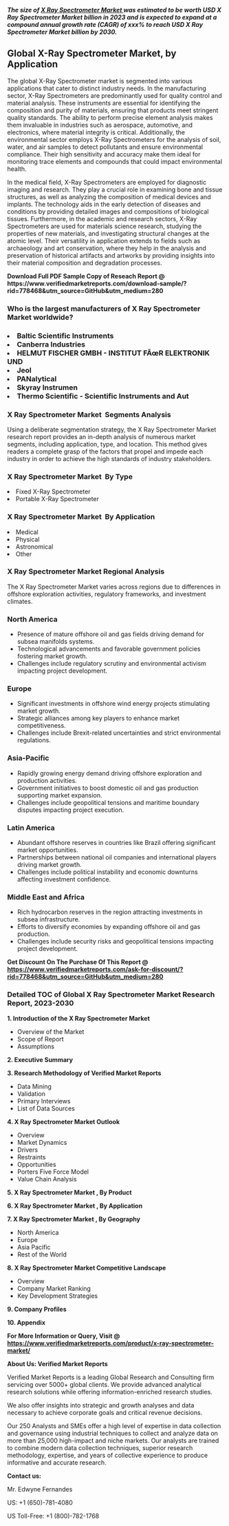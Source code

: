 <p><em><strong>The size of <a href="https://www.verifiedmarketreports.com/download-sample/?rid=778468&utm_source=GitHub&utm_medium=280" target="_blank">X Ray Spectrometer Market </a> was estimated to be worth USD X Ray Spectrometer Market billion in 2023 and is expected to expand at a compound annual growth rate (CAGR) of xxx% to reach USD X Ray Spectrometer Market billion by 2030.</strong></em><br /><h2>Global X-Ray Spectrometer Market, by Application</h2><p>The global X-Ray Spectrometer market is segmented into various applications that cater to distinct industry needs. In the manufacturing sector, X-Ray Spectrometers are predominantly used for quality control and material analysis. These instruments are essential for identifying the composition and purity of materials, ensuring that products meet stringent quality standards. The ability to perform precise element analysis makes them invaluable in industries such as aerospace, automotive, and electronics, where material integrity is critical. Additionally, the environmental sector employs X-Ray Spectrometers for the analysis of soil, water, and air samples to detect pollutants and ensure environmental compliance. Their high sensitivity and accuracy make them ideal for monitoring trace elements and compounds that could impact environmental health.</p><p>In the medical field, X-Ray Spectrometers are employed for diagnostic imaging and research. They play a crucial role in examining bone and tissue structures, as well as analyzing the composition of medical devices and implants. The technology aids in the early detection of diseases and conditions by providing detailed images and compositions of biological tissues. Furthermore, in the academic and research sectors, X-Ray Spectrometers are used for materials science research, studying the properties of new materials, and investigating structural changes at the atomic level. Their versatility in application extends to fields such as archaeology and art conservation, where they help in the analysis and preservation of historical artifacts and artworks by providing insights into their material composition and degradation processes.</p></p><p id="" class=""><strong>Download Full PDF Sample Copy of Reseach Report @ <a target="">https://www.verifiedmarketreports.com/download-sample/?rid=778468&utm_source=GitHub&utm_medium=280</a></strong></p><h3 id="" class="">Who is the largest manufacturers of&nbsp;X Ray Spectrometer Market worldwide?</h3><h3 class=""></Li><Li>Baltic Scientific Instruments</Li><Li> Canberra Industries</Li><Li> HELMUT FISCHER GMBH - INSTITUT FÃœR ELEKTRONIK UND</Li><Li> Jeol</Li><Li> PANalytical</Li><Li> Skyray Instrumen</Li><Li> Thermo Scientific - Scientific Instruments and Aut</h3><h3 id="" class="">X Ray Spectrometer Market &nbsp;Segments Analysis</h3><p id="" class="">Using a deliberate segmentation strategy, the X Ray Spectrometer Market research report provides an in-depth analysis of numerous market segments, including application, type, and location. This method gives readers a complete grasp of the factors that propel and impede each industry in order to achieve the high standards of industry stakeholders.</p><h3 id="" class="">X Ray Spectrometer Market &nbsp;By Type</h3><p></Li><Li>Fixed X-Ray Spectrometer</Li><Li> Portable X-Ray Spectrometer</p><h3 id="" class="">X Ray Spectrometer Market &nbsp;By Application</h3><p class=""></Li><Li>Medical</Li><Li> Physical</Li><Li> Astronomical</Li><Li> Other</p><h3 id="" class="">X Ray Spectrometer Market Regional Analysis</h3><p id="" class="">The X Ray Spectrometer Market varies across regions due to differences in offshore exploration activities, regulatory frameworks, and investment climates.</p><h3 id="" class="">North America</h3><ul><li>Presence of mature offshore oil and gas fields driving demand for subsea manifolds systems.</li><li>Technological advancements and favorable government policies fostering market growth.</li><li>Challenges include regulatory scrutiny and environmental activism impacting project development.</li></ul><h3 id="" class="">Europe</h3><ul><li>Significant investments in offshore wind energy projects stimulating market growth.</li><li>Strategic alliances among key players to enhance market competitiveness.</li><li>Challenges include Brexit-related uncertainties and strict environmental regulations.</li></ul><h3 id="" class="">Asia-Pacific</h3><ul><li>Rapidly growing energy demand driving offshore exploration and production activities.</li><li>Government initiatives to boost domestic oil and gas production supporting market expansion.</li><li>Challenges include geopolitical tensions and maritime boundary disputes impacting project execution.</li></ul><h3 id="" class="">Latin America</h3><ul><li>Abundant offshore reserves in countries like Brazil offering significant market opportunities.</li><li>Partnerships between national oil companies and international players driving market growth.</li><li>Challenges include political instability and economic downturns affecting investment confidence.</li></ul><h3 id="" class="">Middle East and Africa</h3><ul><li>Rich hydrocarbon reserves in the region attracting investments in subsea infrastructure.</li><li>Efforts to diversify economies by expanding offshore oil and gas production.</li><li>Challenges include security risks and geopolitical tensions impacting project development.</li></ul><p id="" class=""><strong>Get Discount On The Purchase Of This Report @ <a href="https://www.verifiedmarketreports.com/ask-for-discount/?rid=778468&utm_source=GitHub&utm_medium=280" target="_blank">https://www.verifiedmarketreports.com/ask-for-discount/?rid=778468&utm_source=GitHub&utm_medium=280</a></strong></p><h3 id="" class="">Detailed TOC of Global X Ray Spectrometer Market Research Report, 2023-2030</h3><p id="" class=""><strong>1. Introduction of the X Ray Spectrometer Market </strong></p><ul><li>Overview of the Market</li><li>Scope of Report</li><li>Assumptions</li></ul><p id="" class=""><strong>2. Executive Summary</strong></p><p id="" class=""><strong>3. Research Methodology of Verified Market Reports</strong></p><ul><li>Data Mining</li><li>Validation</li><li>Primary Interviews</li><li>List of Data Sources</li></ul><p id="" class=""><strong>4. X Ray Spectrometer Market Outlook</strong></p><ul><li>Overview</li><li>Market Dynamics</li><li>Drivers</li><li>Restraints</li><li>Opportunities</li><li>Porters Five Force Model</li><li>Value Chain Analysis</li></ul><p id="" class=""><strong>5. X Ray Spectrometer Market , By Product</strong></p><p id="" class=""><strong>6. X Ray Spectrometer Market , By Application</strong></p><p id="" class=""><strong>7. X Ray Spectrometer Market , By Geography</strong></p><ul><li>North America</li><li>Europe</li><li>Asia Pacific</li><li>Rest of the World</li></ul><p id="" class=""><strong>8. X Ray Spectrometer Market Competitive Landscape</strong></p><ul><li>Overview</li><li>Company Market Ranking</li><li>Key Development Strategies</li></ul><p id="" class=""><strong>9. Company Profiles</strong></p><p id="" class=""><strong>10. Appendix</strong></p><p id="" class=""><strong>For More Information or Query, Visit @ <a href="https://www.verifiedmarketreports.com/product/x-ray-spectrometer-market/" target="_blank">https://www.verifiedmarketreports.com/product/x-ray-spectrometer-market/</a></strong></p><p id="" class=""><strong>About Us: Verified Market Reports</strong></p><p id="" class="">Verified Market Reports is a leading Global Research and Consulting firm servicing over 5000+ global clients. We provide advanced analytical research solutions while offering information-enriched research studies.</p><p id="" class="">We also offer insights into strategic and growth analyses and data necessary to achieve corporate goals and critical revenue decisions.</p><p id="" class="">Our 250 Analysts and SMEs offer a high level of expertise in data collection and governance using industrial techniques to collect and analyze data on more than 25,000 high-impact and niche markets. Our analysts are trained to combine modern data collection techniques, superior research methodology, expertise, and years of collective experience to produce informative and accurate research.</p><p id="" class=""><strong>Contact us:</strong></p><p id="" class="">Mr. Edwyne Fernandes</p><p id="" class="">US: +1 (650)-781-4080</p><p id="" class="">US Toll-Free: +1 (800)-782-1768</p>
